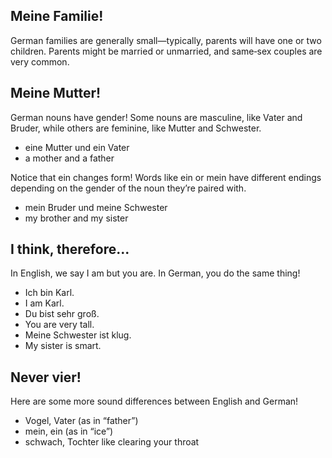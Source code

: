 ## Meine Familie!
German families are generally small—typically, parents will have one or two children. Parents might be married or unmarried, and same‑sex couples are very common. 


## Meine Mutter!
German nouns have gender! Some nouns are masculine, like Vater and Bruder, while others are feminine, like Mutter and Schwester. 
* eine Mutter und ein Vater
* a mother and a father

Notice that ein changes form! Words like ein or mein have different endings depending on the gender of the noun they’re paired with.
* mein Bruder und meine Schwester
* my brother and my sister


## I think, therefore...
In English, we say I am but you are. In German, you do the same thing!
* Ich bin Karl.
* I am Karl.
* Du bist sehr groß.
* You are very tall.
* Meine Schwester ist klug.
* My sister is smart.

## Never vier!
Here are some more sound differences between English and German!
* Vogel, Vater (as in “father”)
* mein, ein (as in “ice”)
* schwach, Tochter like clearing your throat
